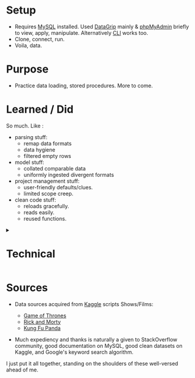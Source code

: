 Setup
====

* Requires [MySQL](https://dev.mysql.com/downloads/mysql/) installed. Used [DataGrip](https://www.jetbrains.com/datagrip/) mainly & [phpMyAdmin](https://www.phpmyadmin.net/) briefly to view, apply, manipulate. Alternatively [CLI](https://dev.mysql.com/doc/mysql-getting-started/en/) works too.
* Clone, connect, run.
* Voila, data.

Purpose
=======

* Practice data loading, stored procedures. More to come.


Learned / Did
=======

So much. Like :

* parsing stuff:
    * remap data formats
    * data hygiene
    * filtered empty rows
* model stuff:
    * collated comparable data
    * uniformly ingested divergent formats
* project management stuff:
    * user-friendly defaults/clues.
    * limited scope creep.
* clean code stuff:
    * reloads gracefully.
    * reads easily.
    * reused functions.

<details><summary>

Technical
=====
</summary>

Like, justifying my actual statements:

* parsing stuff:
    * remap data formats (with `SET` on user-defined variables `@var_name`)
    * data hygiene (changed encoding due to emdash incompatibility)
    * filtered empty rows (with temporary staging table and `INSERT..SELECT`)
* model stuff:
    * collated comparable data -- by selecting similar data sets, and by homogenizing their id keys, and flattening to per-line statements.
    * uniformly ingested divergent formats -- by flattening relations for each fixed width lined content, delimited CSV content, and JSON (upcoming).
* project management stuff:
    * user friendly defaults by beginning instructions commented out `secure_file_priv` to help new users quickly identify safe path to "upload" files into.
    * limited scope creep by restraining desires to maximize friendliness in short time span...
        * (wish to also write easy-multi-platform script to copy to this location too... but that's waaaay outside scope of this project...)
* clean code stuff:
    * reloads gracefully by dropping prior to creating, by using temporary staging.
    * reads easily by indenting & commenting appropriately.
    * reused functions like `proper_case` for consistent camel case of character names.
</details>



Sources
=======
* Data sources acquired from [Kaggle](https://www.kaggle.com/) scripts Shows/Films:

    * [Game of Thrones](https://www.kaggle.com/albenft/game-of-thrones-script-all-seasons)
    * [Rick and Morty](https://www.kaggle.com/andradaolteanu/rickmorty-scripts)
    * [Kung Fu Panda](https://www.kaggle.com/zusmani/kung-fu-panda)

* Much expediency and thanks is naturally a given to StackOverflow community, good documentation on MySQL, good clean datasets on Kaggle, and Google's keyword search algorithm.

I just put it all together, standing on the shoulders of these well-versed ahead of me.
